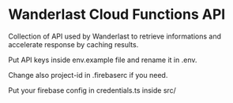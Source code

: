 # Wanderlast Cloud Functions API

Collection of API used by Wanderlast to retrieve informations and accelerate response by caching results.

Put API keys inside env.example file and rename it in .env.

Change also project-id in .firebaserc if you need.

Put your firebase config in credentials.ts inside src/